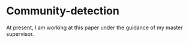 # Community-detection
At present, I am working at this paper under the guidance of my master supervisor. 
